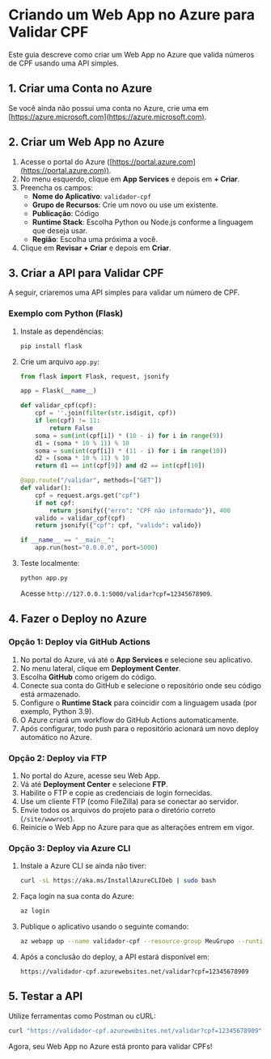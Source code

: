 # Criando um Web App no Azure para Validar CPF

Este guia descreve como criar um Web App no Azure que valida números de CPF usando uma API simples.

## 1. Criar uma Conta no Azure
Se você ainda não possui uma conta no Azure, crie uma em [https://azure.microsoft.com](https://azure.microsoft.com).

## 2. Criar um Web App no Azure
1. Acesse o portal do Azure ([https://portal.azure.com](https://portal.azure.com)).
2. No menu esquerdo, clique em **App Services** e depois em **+ Criar**.
3. Preencha os campos:
   - **Nome do Aplicativo**: `validador-cpf`
   - **Grupo de Recursos**: Crie um novo ou use um existente.
   - **Publicação**: Código
   - **Runtime Stack**: Escolha Python ou Node.js conforme a linguagem que deseja usar.
   - **Região**: Escolha uma próxima a você.
4. Clique em **Revisar + Criar** e depois em **Criar**.

## 3. Criar a API para Validar CPF
A seguir, criaremos uma API simples para validar um número de CPF. 

### Exemplo com Python (Flask)

1. Instale as dependências:
   ```sh
   pip install flask
   ```
2. Crie um arquivo `app.py`:
   ```python
   from flask import Flask, request, jsonify

   app = Flask(__name__)

   def validar_cpf(cpf):
       cpf = ''.join(filter(str.isdigit, cpf))
       if len(cpf) != 11:
           return False
       soma = sum(int(cpf[i]) * (10 - i) for i in range(9))
       d1 = (soma * 10 % 11) % 10
       soma = sum(int(cpf[i]) * (11 - i) for i in range(10))
       d2 = (soma * 10 % 11) % 10
       return d1 == int(cpf[9]) and d2 == int(cpf[10])

   @app.route("/validar", methods=["GET"])
   def validar():
       cpf = request.args.get("cpf")
       if not cpf:
           return jsonify({"erro": "CPF não informado"}), 400
       valido = validar_cpf(cpf)
       return jsonify({"cpf": cpf, "valido": valido})

   if __name__ == "__main__":
       app.run(host="0.0.0.0", port=5000)
   ```
3. Teste localmente:
   ```sh
   python app.py
   ```
   Acesse `http://127.0.0.1:5000/validar?cpf=12345678909`.

## 4. Fazer o Deploy no Azure

### Opção 1: Deploy via GitHub Actions
1. No portal do Azure, vá até o **App Services** e selecione seu aplicativo.
2. No menu lateral, clique em **Deployment Center**.
3. Escolha **GitHub** como origem do código.
4. Conecte sua conta do GitHub e selecione o repositório onde seu código está armazenado.
5. Configure o **Runtime Stack** para coincidir com a linguagem usada (por exemplo, Python 3.9).
6. O Azure criará um workflow do GitHub Actions automaticamente.
7. Após configurar, todo push para o repositório acionará um novo deploy automático no Azure.

### Opção 2: Deploy via FTP
1. No portal do Azure, acesse seu Web App.
2. Vá até **Deployment Center** e selecione **FTP**.
3. Habilite o FTP e copie as credenciais de login fornecidas.
4. Use um cliente FTP (como FileZilla) para se conectar ao servidor.
5. Envie todos os arquivos do projeto para o diretório correto (`/site/wwwroot`).
6. Reinicie o Web App no Azure para que as alterações entrem em vigor.

### Opção 3: Deploy via Azure CLI
1. Instale a Azure CLI se ainda não tiver:
   ```sh
   curl -sL https://aka.ms/InstallAzureCLIDeb | sudo bash
   ```
2. Faça login na sua conta do Azure:
   ```sh
   az login
   ```
3. Publique o aplicativo usando o seguinte comando:
   ```sh
   az webapp up --name validador-cpf --resource-group MeuGrupo --runtime "PYTHON:3.9"
   ```
4. Após a conclusão do deploy, a API estará disponível em:
   ```
   https://validador-cpf.azurewebsites.net/validar?cpf=12345678909
   ```

## 5. Testar a API
Utilize ferramentas como Postman ou cURL:
```sh
curl "https://validador-cpf.azurewebsites.net/validar?cpf=12345678909"
```

Agora, seu Web App no Azure está pronto para validar CPFs!

